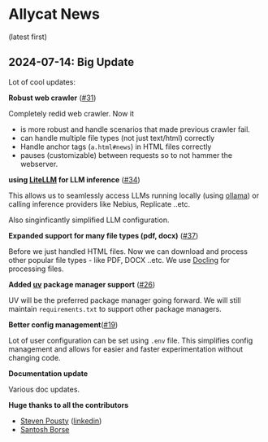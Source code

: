 # Allycat News

(latest first)

## 2024-07-14: Big Update 

Lot of cool updates:

**Robust web crawler** ([#31](https://github.com/The-AI-Alliance/allycat/issues/31))

Completely redid web crawler.  Now it 
- is more robust and handle scenarios that made previous crawler fail.
- can handle multiple file types (not just text/html) correctly
- Handle anchor tags (`a.html#news`) in HTML files correctly 
- pauses (customizable) between requests so to not hammer the webserver.
  
**using [LiteLLM](https://docs.litellm.ai/docs/) for LLM inference** ([#34](https://github.com/The-AI-Alliance/allycat/issues/34))

This allows us to seamlessly access LLMs running locally (using [ollama](https://ollama.com/)) or calling inference providers like Nebius, Replicate ..etc.

Also singinficantly simplified LLM configuration.

**Expanded support for many file types (pdf, docx)** ([#37](https://github.com/The-AI-Alliance/allycat/issues/37))

Before we just handled HTML files. Now we can download and process other popular file types - like PDF, DOCX ..etc.  We use [Docling](https://github.com/docling-project/docling) for processing files.


**Added [uv](https://docs.astral.sh/uv/) package manager support** ([#26](https://github.com/The-AI-Alliance/allycat/issues/26))

UV will be the preferred package manager going forward.  We will still maintain `requirements.txt` to support other package managers.


**Better config management**([#19](https://github.com/The-AI-Alliance/allycat/issues/19))

Lot of user configuration can be set using `.env` file.  This simplifies config management and allows for easier and faster experimentation without changing code.


**Documentation update**

Various doc updates.

**Huge thanks to all the contributors**

- [Steven Pousty](https://github.com/thesteve0)  ([linkedin](https://www.linkedin.com/in/thesteve0/))
- [Santosh Borse](https://github.com/santoshborse)